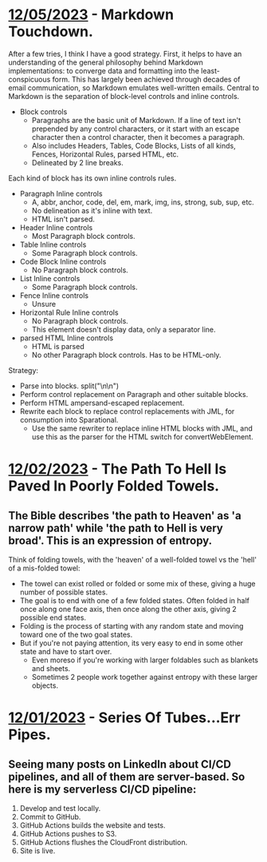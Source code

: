 # [12/05/2023](#12052023) - Markdown Touchdown.

After a few tries, I think I have a good strategy. First, it helps to have an understanding of the general philosophy behind Markdown implementations: to converge data and formatting into the least-conspicuous form. This has largely been achieved through decades of email communication, so Markdown emulates well-written emails. Central to Markdown is the separation of block-level controls and inline controls. 

- Block controls
  - Paragraphs are the basic unit of Markdown. If a line of text isn't prepended by any control characters, or it start with an escape character then a control character, then it becomes a paragraph. 
  - Also includes Headers, Tables, Code Blocks, Lists of all kinds, Fences, Horizontal Rules, parsed HTML, etc.
  - Delineated by 2 line breaks.

Each kind of block has its own inline controls rules. 

- Paragraph Inline controls
  - A, abbr, anchor, code, del, em, mark, img, ins, strong, sub, sup, etc.
  - No delineation as it's inline with text.
  - HTML isn't parsed.
- Header Inline controls
  - Most Paragraph block controls.
- Table Inline controls
  - Some Paragraph block controls.
- Code Block Inline controls
  - No Paragraph block controls.
- List Inline controls
  - Some Paragraph block controls.
- Fence Inline controls
  - Unsure
- Horizontal Rule Inline controls
  - No Paragraph block controls. 
  - This element doesn't display data, only a separator line.
- parsed HTML Inline controls
  - HTML is parsed
  - No other Paragraph block controls. Has to be HTML-only.

Strategy:

- Parse into blocks. split("\n\n")
- Perform control replacement on Paragraph and other suitable blocks.
- Perform HTML ampersand-escaped replacement.
- Rewrite each block to replace control replacements with JML, for consumption into Sparational.
  - Use the same rewriter to replace inline HTML blocks with JML, and use this as the parser for the HTML switch for convertWebElement. 

# [12/02/2023](#12022023) - The Path To Hell Is Paved In Poorly Folded Towels.

## The Bible describes 'the path to Heaven' as 'a narrow path' while 'the path to Hell is very broad'. This is an expression of entropy. 

Think of folding towels, with the 'heaven' of a well-folded towel vs the 'hell' of a mis-folded towel: 
- The towel can exist rolled or folded or some mix of these, giving a huge number of possible states. 
- The goal is to end with one of a few folded states. Often folded in half once along one face axis, then once along the other axis, giving 2 possible end states. 
- Folding is the process of starting with any random state and moving toward one of the two goal states. 
- But if you're not paying attention, its very easy to end in some other state and have to start over. 
  - Even moreso if you're working with larger foldables such as blankets and sheets. 
  - Sometimes 2 people work together against entropy with these larger objects.

  
# [12/01/2023](#12012023) - Series Of Tubes...Err Pipes.

## Seeing many posts on LinkedIn about CI/CD pipelines, and all of them are server-based. So here is my serverless CI/CD pipeline:

1. Develop and test locally.
2. Commit to GitHub.
3. GitHub Actions builds the website and tests.
4. GitHub Actions pushes to S3.
5. GitHub Actions flushes the CloudFront distribution. 
6. Site is live. 
